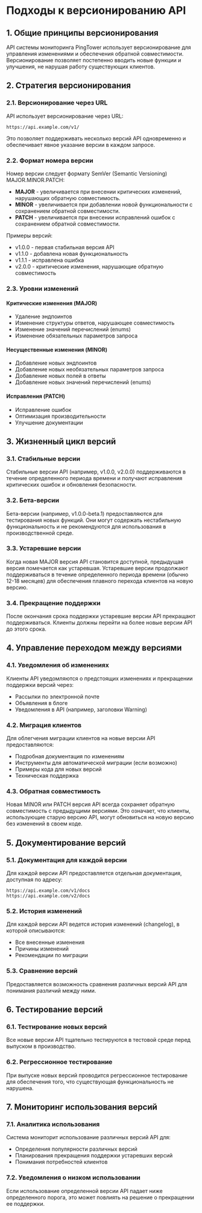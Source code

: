 # Подходы к версионированию API

## 1. Общие принципы версионирования

API системы мониторинга PingTower использует версионирование для управления изменениями и обеспечения обратной совместимости. Версионирование позволяет постепенно вводить новые функции и улучшения, не нарушая работу существующих клиентов.

## 2. Стратегия версионирования

### 2.1. Версионирование через URL

API использует версионирование через URL:

```text
https://api.example.com/v1/
```

Это позволяет поддерживать несколько версий API одновременно и обеспечивает явное указание версии в каждом запросе.

### 2.2. Формат номера версии

Номер версии следует формату SemVer (Semantic Versioning) MAJOR.MINOR.PATCH:

- **MAJOR** - увеличивается при внесении критических изменений, нарушающих обратную совместимость.
- **MINOR** - увеличивается при добавлении новой функциональности с сохранением обратной совместимости.
- **PATCH** - увеличивается при внесении исправлений ошибок с сохранением обратной совместимости.

Примеры версий:

- v1.0.0 - первая стабильная версия API
- v1.1.0 - добавлена новая функциональность
- v1.1.1 - исправлена ошибка
- v2.0.0 - критические изменения, нарушающие обратную совместимость

### 2.3. Уровни изменений

#### Критические изменения (MAJOR)

- Удаление эндпоинтов
- Изменение структуры ответов, нарушающее совместимость
- Изменение значений перечислений (enums)
- Изменение обязательных параметров запроса

#### Несущественные изменения (MINOR)

- Добавление новых эндпоинтов
- Добавление новых необязательных параметров запроса
- Добавление новых полей в ответы
- Добавление новых значений перечислений (enums)

#### Исправления (PATCH)

- Исправление ошибок
- Оптимизация производительности
- Улучшение документации

## 3. Жизненный цикл версий

### 3.1. Стабильные версии

Стабильные версии API (например, v1.0.0, v2.0.0) поддерживаются в течение определенного периода времени и получают исправления критических ошибок и обновления безопасности.

### 3.2. Бета-версии

Бета-версии (например, v1.0.0-beta.1) предоставляются для тестирования новых функций. Они могут содержать нестабильную функциональность и не рекомендуются для использования в производственной среде.

### 3.3. Устаревшие версии

Когда новая MAJOR версия API становится доступной, предыдущая версия помечается как устаревшая. Устаревшие версии продолжают поддерживаться в течение определенного периода времени (обычно 12-18 месяцев) для обеспечения плавного перехода клиентов на новую версию.

### 3.4. Прекращение поддержки

После окончания срока поддержки устаревшие версии API прекращают поддерживаться. Клиенты должны перейти на более новые версии API до этого срока.

## 4. Управление переходом между версиями

### 4.1. Уведомления об изменениях

Клиенты API уведомляются о предстоящих изменениях и прекращении поддержки версий через:

- Рассылки по электронной почте
- Объявления в блоге
- Уведомления в API (например, заголовки Warning)

### 4.2. Миграция клиентов

Для облегчения миграции клиентов на новые версии API предоставляются:

- Подробная документация по изменениям
- Инструменты для автоматической миграции (если возможно)
- Примеры кода для новых версий
- Техническая поддержка

### 4.3. Обратная совместимость

Новая MINOR или PATCH версия API всегда сохраняет обратную совместимость с предыдущими версиями. Это означает, что клиенты, использующие старую версию API, могут обновиться на новую версию без изменений в своем коде.

## 5. Документирование версий

### 5.1. Документация для каждой версии

Для каждой версии API предоставляется отдельная документация, доступная по адресу:

```text
https://api.example.com/v1/docs
https://api.example.com/v2/docs
```

### 5.2. История изменений

Для каждой версии API ведется история изменений (changelog), в которой описываются:

- Все внесенные изменения
- Причины изменений
- Рекомендации по миграции

### 5.3. Сравнение версий

Предоставляется возможность сравнения различных версий API для понимания различий между ними.

## 6. Тестирование версий

### 6.1. Тестирование новых версий

Все новые версии API тщательно тестируются в тестовой среде перед выпуском в производство.

### 6.2. Регрессионное тестирование

При выпуске новых версий проводится регрессионное тестирование для обеспечения того, что существующая функциональность не нарушена.

## 7. Мониторинг использования версий

### 7.1. Аналитика использования

Система мониторит использование различных версий API для:

- Определения популярности различных версий
- Планирования прекращения поддержки устаревших версий
- Понимания потребностей клиентов

### 7.2. Уведомления о низком использовании

Если использование определенной версии API падает ниже определенного порога, это может повлиять на решение о прекращении ее поддержки.
